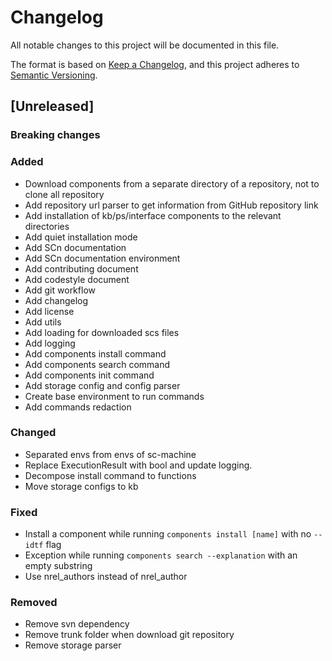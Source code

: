 # Changelog

All notable changes to this project will be documented in this file.

The format is based on [Keep a Changelog](https://keepachangelog.com/en/1.0.0/),
and this project adheres to [Semantic Versioning](https://semver.org/spec/v2.0.0.html).

## [Unreleased]

### Breaking changes

### Added

- Download components from a separate directory of a repository, not to clone all repository 
- Add repository url parser to get information from GitHub repository link
- Add installation of kb/ps/interface components to the relevant directories
- Add quiet installation mode
- Add SCn documentation
- Add SCn documentation environment
- Add contributing document
- Add codestyle document
- Add git workflow
- Add changelog
- Add license
- Add utils
- Add loading for downloaded scs files
- Add logging
- Add components install command
- Add components search command
- Add components init command
- Add storage config and config parser
- Create base environment to run commands
- Add commands redaction 

### Changed

- Separated envs from envs of sc-machine
- Replace ExecutionResult with bool and update logging.
- Decompose install command to functions
- Move storage configs to kb

### Fixed

- Install a component while running `components install [name]` with no `--idtf` flag
- Exception while running `components search --explanation` with an empty substring
- Use nrel_authors instead of nrel_author

### Removed

- Remove svn dependency
- Remove trunk folder when download git repository
- Remove storage parser
